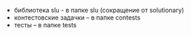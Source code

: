 * библиотека slu - в папке slu (сокращение от solutionary)
* контестовские задачки – в папке contests
* тесты – в папке tests